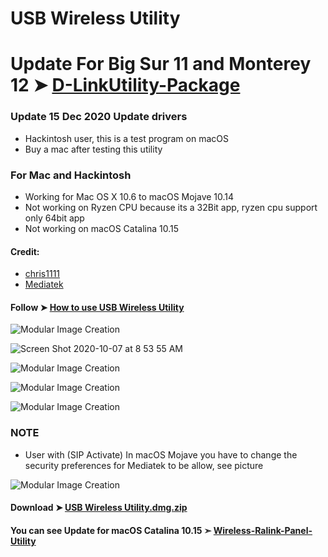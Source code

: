 


# USB Wireless Utility

# Update For Big Sur 11 and Monterey 12 ➤ [D-LinkUtility-Package](https://github.com/chris1111/D-LinkUtility-Package)

### Update 15 Dec 2020 Update drivers

- Hackintosh user, this is a test program on macOS
- Buy a mac after testing this utility

### For Mac and Hackintosh
- Working for Mac OS X 10.6 to macOS Mojave 10.14
- Not working on Ryzen CPU because its a 32Bit app, ryzen cpu support only 64bit app
- Not working on macOS Catalina 10.15

#### Credit:
- [chris1111](https://github.com/chris1111)
- [Mediatek](https://www.mediatek.com)

#### Follow ➤ [How to use USB Wireless Utility](https://github.com/chris1111/USB-Wireless-Utility/blob/master/ReadMe.pdf)

![Modular Image Creation](https://i25.servimg.com/u/f25/18/50/18/69/captu553.png)

![Screen Shot 2020-10-07 at 8 53 55 AM](https://user-images.githubusercontent.com/6248794/95333474-d48d6280-087a-11eb-8064-34ed022321cf.png)

![Modular Image Creation](https://i25.servimg.com/u/f25/18/50/18/69/scree106.png)

![Modular Image Creation](https://i25.servimg.com/u/f25/18/50/18/69/scree103.png)

![Modular Image Creation](https://i25.servimg.com/u/f25/18/50/18/69/scree104.png)

### NOTE 
- User with (SIP Activate) In macOS Mojave you have to change the security preferences for Mediatek to be allow, see picture

![Modular Image Creation](https://i25.servimg.com/u/f25/18/50/18/69/68747417.png)


#### Download ➤ [USB Wireless Utility.dmg.zip ](https://github.com/chris1111/USB-Wireless-Utility/releases/tag/V2)


#### You can see Update for macOS Catalina 10.15 ➣ [Wireless-Ralink-Panel-Utility](https://github.com/chris1111/Wireless-Ralink-Panel-Utility)
